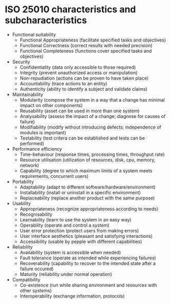 # ISO 25010 characteristics and subcharacteristics

* Functional suitability
  * Functional Appropriateness (facilitate specified tasks and objectives)
  * Functional Correctness (correct results with needed precision)
  * Functional Completeness (functions cover specified tasks and objectives)
* Security
  * Confidentiality (data only accessible to those required)
  * Integrity (prevent unauthorized access or manipulation)
  * Non-repudiation (actions can be proven to have taken place)
  * Accountability (trace actions to an entity)
  * Authenticity (ability to identify a subject and validate claims)
* Maintainability
  * Modularity (compose the system in a way that a change has minimal impact on other components)
  * Reusability (asset can be used in more than one system)
  * Analysability (assess the impact of a change; diagnose for causes of failure)
  * Modifiability (modify without introducing defects; independence of modules is important)
  * Testability (test critera can be established and tests can be performed)
* Performance efficiency
  * Time-behaviour (response times, processing times, throughput rate)
  * Resource utilisation (utilization of resources, disk, cpu, memory, network)
  * Capability (degree to which maximum limits of a system meets requirements, concurrent users)
* Portability
  * Adaptability (adapt to different software/hardware/environment)
  * Installability (install or uninstall in a specific environment)
  * Replaceability (replace another product with the same purpose)
* Usability
  * Appropriateness (recognize appropriateness according to needs)
  * Recognisability
  * Learnability (learn to use the system in an easy way)
  * Operability (operate and control a system)
  * User error protection (protect users from making errors)
  * User interface aesthetics (pleasant and satisfying interactions)
  * Accessibility (usable by pepple with different capabilities)
* Reliability
  * Availability (system is accessible when needed)
  * Fault tolerance (operate as intended while experiencing failures)
  * Recoverability (capability to recover to the intended state after a failure occured)
  * Maturity (reliability under normal operation)
* Compatibility
  * Co-existence (run while sharing environment and resources with other systems)
  * Interoperability (exchange information, protocols)
